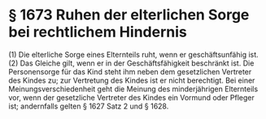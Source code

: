 # § 1673 Ruhen der elterlichen Sorge bei rechtlichem Hindernis
(1) Die elterliche Sorge eines Elternteils ruht, wenn er geschäftsunfähig ist.
(2) Das Gleiche gilt, wenn er in der Geschäftsfähigkeit beschränkt ist. Die Personensorge für das Kind steht ihm neben dem gesetzlichen Vertreter des Kindes zu; zur Vertretung des Kindes ist er nicht berechtigt. Bei einer Meinungsverschiedenheit geht die Meinung des minderjährigen Elternteils vor, wenn der gesetzliche Vertreter des Kindes ein Vormund oder Pfleger ist; andernfalls gelten § 1627 Satz 2 und § 1628.